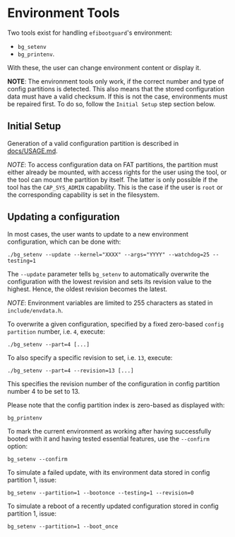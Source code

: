 # Environment Tools #

Two tools exist for handling `efibootguard`'s environment:
* `bg_setenv`
* `bg_printenv`.

With these, the user can change environment content or display it.

**NOTE**: The environment tools only work, if the correct number and type of
config partitions is detected. This also means that the stored configuration
data must have a valid checksum. If this is not the case, environments must be
repaired first. To do so, follow the `Initial Setup` step section below.

## Initial Setup ##

Generation of a valid configuration partition is described in
[docs/USAGE.md](USAGE.md).

*NOTE*: To access configuration data on FAT partitions, the partition must
either already be mounted, with access rights for the user using the tool, or
the tool can mount the partition by itself. The latter is only possible if the
tool has the `CAP_SYS_ADMIN` capability. This is the case if the user is `root`
or the corresponding capability is set in the filesystem.

## Updating a configuration ##

In most cases, the user wants to update to a new environment configuration,
which can be done with:

```
./bg_setenv --update --kernel="XXXX" --args="YYYY" --watchdog=25 --testing=1
```

The `--update` parameter tells `bg_setenv` to automatically overwrite the
configuration with the lowest revision and sets its revision value to the
highest. Hence, the oldest revision becomes the latest.

*NOTE*: Environment variables are limited to 255 characters as stated in
`include/envdata.h`.

To overwrite a given configuration, specified by a fixed zero-based `config
partition` number, i.e. `4`, execute:

```
./bg_setenv --part=4 [...]
```

To also specify a specific revision to set, i.e. `13`, execute:

```
./bg_setenv --part=4 --revision=13 [...]
```

This specifies the revision number of the configuration in config partition
number 4 to be set to 13.

Please note that the config partition index is zero-based as displayed with:

```
bg_printenv
```

To mark the current environment as working after having successfully booted
with it and having tested essential features, use the `--confirm` option:

```
bg_setenv --confirm
```

To simulate a failed update, with its environment data stored in config partition 1,
issue:

```
bg_setenv --partition=1 --bootonce --testing=1 --revision=0
```

To simulate a reboot of a recently updated configuration stored in config partition 1,
issue:

```
bg_setenv --partition=1 --boot_once
```
